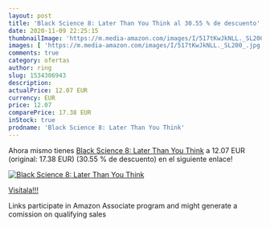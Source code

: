 ```yaml
---
layout: post
title: 'Black Science 8: Later Than You Think al 30.55 % de descuento'
date: 2020-11-09 22:25:15
thumbnailImage: 'https://m.media-amazon.com/images/I/517tKwJkNLL._SL200_.jpg'
images: [ 'https://m.media-amazon.com/images/I/517tKwJkNLL._SL200_.jpg' ]
comments: true
category: ofertas
author: ring
slug: 1534306943
description:
actualPrice: 12.07 EUR
currency: EUR
price: 12.07
comparePrice: 17.38 EUR
inStock: true
prodname: 'Black Science 8: Later Than You Think'
---
```


Ahora mismo tienes [Black Science 8: Later Than You Think](https://www.amazon.it/dp/1534306943/?tag=tolees00-21) a 12.07 EUR (original: 17.38 EUR) (30.55 %  de descuento) en el siguiente enlace!

[![Black Science 8: Later Than You Think](https://m.media-amazon.com/images/I/517tKwJkNLL._SL200_.jpg)](https://www.amazon.it/dp/1534306943/?tag=tolees00-21)

[Visítala!!!](https://www.amazon.it/dp/1534306943/?tag=tolees00-21)

Links participate in Amazon Associate program and might generate a comission on qualifying sales
